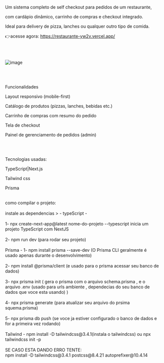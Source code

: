
Um sistema completo de self checkout para pedidos de um restaurante,

com cardápio dinâmico, carrinho de compras e checkout integrado.

Ideal para delivery de pizza, lanches ou qualquer outro tipo de comida.

👉acesse agora: https://restaurante-yw2v.vercel.app/

<br><br>

![image](https://github.com/user-attachments/assets/e5375d82-7871-4e2f-8863-0236263eeccd)


<br><br>

Funcionalidades

 Layout responsivo (mobile-first)
 
 Catálogo de produtos (pizzas, lanches, bebidas etc.)
 
 Carrinho de compras com resumo do pedido
 
 Tela de checkout
 
 Painel de gerenciamento de pedidos (admin)

 <br><br>

Tecnologias usadas:

TypeScript|Next.js

Tailwind css

Prisma

<br>
como compilar o projeto:
<br><br>
instale as dependencias > - typeScript - 
<br><br>
1- npx create-next-app@latest nome-do-projeto --typescript inicia um projeto TypeScript com NextJS
<br><br>
2-  npm run dev (para rodar seu projeto)
<br><br>
Prisma - 1- npm install prisma --save-dev (O Prisma CLI geralmente é usado apenas durante o desenvolvimento)                         
<br><br>
 2- npm install @prisma/client (e usado para o prisma acessar seu banco de dados)
<br><br>
3- npx prisma init ( gera o prisma com o arquivo schema.prisma , e o arquivo .env (usado para urls ambiente , dependecias do seu banco de dados que voce esta usando) )
<br><br>
4- npx prisma generate (para atualizar seu arquivo do prsima squema.prisma)
<br><br>
5- npx prisma db push (se voce ja estiver configurado o banco de dados e for a primeira vez rodando)
<br><br>
Tailwind - npm install -D tailwindcss@3.4.1(instala o tailwindcss) ou npx tailwindcss init -p
<br><br>
SE CASO ESTA DANDO ERRO TENTE:
<br>
npm install -D tailwindcss@3.4.1 postcss@8.4.21 autoprefixer@10.4.14
                                      


                          

                       

